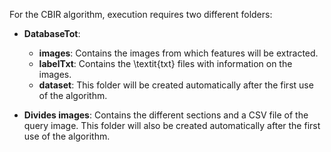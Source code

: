For the CBIR algorithm, execution requires two different folders:

- **DatabaseTot**:
  - **images**: Contains the images from which features will be extracted.
  - **labelTxt**: Contains the \textit{txt} files with information on the images.
  - **dataset**: This folder will be created automatically after the first use of the algorithm.

- **Divides images**: Contains the different sections and a CSV file of the query image. This folder will also be created automatically after the first use of the algorithm.
